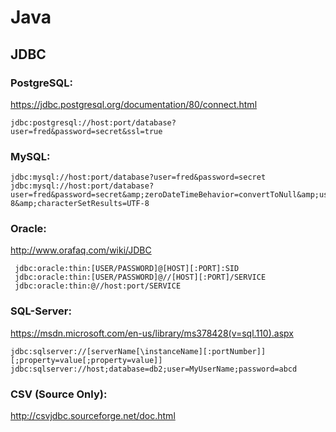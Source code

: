 # Java

## JDBC

### PostgreSQL:
<https://jdbc.postgresql.org/documentation/80/connect.html>
```
jdbc:postgresql://host:port/database?user=fred&password=secret&ssl=true
```

### MySQL:

```
jdbc:mysql://host:port/database?user=fred&password=secret
jdbc:mysql://host:port/database?user=fred&password=secret&amp;zeroDateTimeBehavior=convertToNull&amp;useUnicode=true&amp;dontTrackOpenResources=true&amp;autoReconnect=true&amp;characterEncoding=UTF-8&amp;characterSetResults=UTF-8
```

### Oracle:
<http://www.orafaq.com/wiki/JDBC>
```
 jdbc:oracle:thin:[USER/PASSWORD]@[HOST][:PORT]:SID
 jdbc:oracle:thin:[USER/PASSWORD]@//[HOST][:PORT]/SERVICE
 jdbc:oracle:thin:@//host:port/SERVICE
```

### SQL-Server:
<https://msdn.microsoft.com/en-us/library/ms378428(v=sql.110).aspx>
```
jdbc:sqlserver://[serverName[\instanceName][:portNumber]][;property=value[;property=value]]
jdbc:sqlserver://host;database=db2;user=MyUserName;password=abcd
```

### CSV (Source Only):
<http://csvjdbc.sourceforge.net/doc.html>
